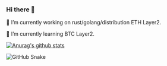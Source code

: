 ### Hi there 👋

🔭 I’m currently working on rust/golang/distribution ETH Layer2.

🌱 I’m currently learning BTC Layer2.
<!--
**berryjam/berryjam** is a ✨ _special_ ✨ repository because its `README.md` (this file) appears on your GitHub profile.
- 👯 I’m looking to collaborate on ...
- 🤔 I’m looking for help with ...
- 💬 Ask me about ...
- 📫 How to reach me: ...
- 😄 Pronouns: ...
- ⚡ Fun fact: ...
-->
[![Anurag's github stats](https://github-readme-stats.vercel.app/api?username=berryjam)](https://github.com/anuraghazra/github-readme-stats)

![GitHub Snake](https://github.com/berryjam/berryjam/blob/output/github-contribution-grid-snake.svg)
